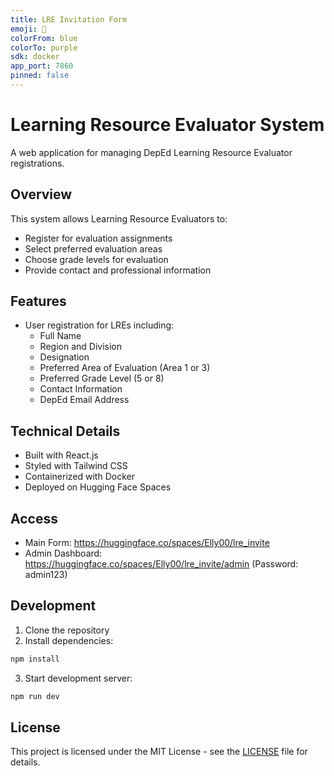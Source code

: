 ```yaml
---
title: LRE Invitation Form
emoji: 📝
colorFrom: blue
colorTo: purple
sdk: docker
app_port: 7860
pinned: false
---
```


# Learning Resource Evaluator System
A web application for managing DepEd Learning Resource Evaluator registrations.

## Overview
This system allows Learning Resource Evaluators to:
- Register for evaluation assignments
- Select preferred evaluation areas
- Choose grade levels for evaluation
- Provide contact and professional information

## Features
- User registration for LREs including:
  - Full Name
  - Region and Division
  - Designation
  - Preferred Area of Evaluation (Area 1 or 3)
  - Preferred Grade Level (5 or 8)
  - Contact Information
  - DepEd Email Address

## Technical Details
- Built with React.js
- Styled with Tailwind CSS
- Containerized with Docker
- Deployed on Hugging Face Spaces

## Access
- Main Form: https://huggingface.co/spaces/Elly00/lre_invite
- Admin Dashboard: https://huggingface.co/spaces/Elly00/lre_invite/admin (Password: admin123)

## Development
1. Clone the repository
2. Install dependencies:
```bash
npm install
```
3. Start development server:
```bash
npm run dev
```

## License
This project is licensed under the MIT License - see the [LICENSE](LICENSE) file for details.